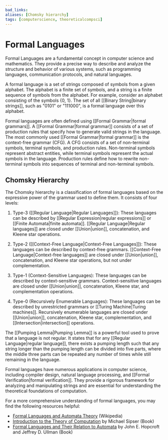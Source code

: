 ```yaml
---
bad_links: 
aliases: [Chomsky hierarchy]
tags: [computerscience, theoreticalcompsci]
---
```

# Formal Languages

Formal Languages are a fundamental concept in computer science and mathematics. They provide a precise way to describe and analyze the structure and behavior of various systems, such as programming languages, communication protocols, and natural languages.

A formal language is a set of strings composed of symbols from a given alphabet. The alphabet is a finite set of symbols, and a string is a finite sequence of symbols from the alphabet. For example, consider an alphabet consisting of the symbols {0, 1}. The set of all [[Binary String|binary strings]], such as "0101" or "111000", is a formal language over this alphabet.

Formal languages are often defined using [[Formal Grammar|formal grammars]]. A [[Formal Grammar|formal grammar]] consists of a set of production rules that specify how to generate valid strings in the language. The most commonly used [[Formal Grammar|formal grammar]] is the context-free grammar (CFG). A CFG consists of a set of non-terminal symbols, terminal symbols, and production rules. Non-terminal symbols represent abstract entities, while terminal symbols represent the actual symbols in the language. Production rules define how to rewrite non-terminal symbols into sequences of terminal and non-terminal symbols.

## Chomsky Hierarchy

The Chomsky hierarchy is a classification of formal languages based on the expressive power of the grammar used to define them. It consists of four levels:

1. Type-3 ([[Regular Language|Regular Languages]]): These languages can be described by [[Regular Expression|regular expressions]] or [[Finite Automata|finite automata]]. [[Regular Language|Regular languages]] are closed under [[Union|union]], concatenation, and Kleene star operations.

2. Type-2 ([[Context-Free Language|Context-Free Languages]]): These languages can be described by context-free grammars. [[Context-Free Language|Context-free languages]] are closed under [[Union|union]], concatenation, and Kleene star operations, but not under complementation.

3. Type-1 (Context-Sensitive Languages): These languages can be described by context-sensitive grammars. Context-sensitive languages are closed under [[Union|union]], concatenation, Kleene star, and complementation operations.

4. Type-0 (Recursively Enumerable Languages): These languages can be described by unrestricted grammars or [[Turing Machine|Turing machines]]. Recursively enumerable languages are closed under [[Union|union]], concatenation, Kleene star, complementation, and [[Intersection|intersection]] operations.

The [[Pumping Lemma|Pumping Lemma]] is a powerful tool used to prove that a language is not regular. It states that for any [[Regular Language|regular language]], there exists a pumping length such that any string longer than the pumping length can be divided into five parts, where the middle three parts can be repeated any number of times while still remaining in the language.

Formal languages have numerous applications in computer science, including compiler design, natural language processing, and [[Formal Verification|formal verification]]. They provide a rigorous framework for analyzing and manipulating strings and are essential for understanding the theoretical foundations of computation.

For a more comprehensive understanding of formal languages, you may find the following resources helpful:

- [Formal Languages and Automata Theory](https://en.wikipedia.org/wiki/Formal_languages_and_automata_theory) (Wikipedia)
- [Introduction to the Theory of Computation](https://www.amazon.com/Introduction-Theory-Computation-Michael-Sipser/dp/113318779X) by Michael Sipser (Book)
- [Formal Languages and Their Relation to Automata](https://www.amazon.com/Formal-Languages-Relation-Automata-Addison-Wesley/dp/0201441241) by John E. Hopcroft and Jeffrey D. Ullman (Book)

